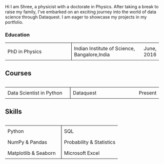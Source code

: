 <body>Hi I am Shree, a physicist with a doctorate in Physics. After taking a break to raise my family, I’ve embarked on an exciting journey into the world of data science through Dataquest. I am eager to showcase my projects in my portfolio.</body>


<h3>Education</title></h3>

<table style="border-collapse: collapse; width: 100%;">
  <colgroup>
    <col style="width: 50%;">
    <col style="width: 50%;">
  </colgroup>
  <tbody>
    <tr>
      <td style="border-right: 1px solid #000; padding: 8px;">PhD in Physics</td>
      <td style="padding: 8px;">Indian Institute of Science, Bangalore,India</td>
      <td style="padding: 8px;">June, 2016</td>
    </tr>
<table>
  

## Courses
 <table style="border-collapse: collapse; width: 100%;">
  <colgroup>
    <col style="width: 50%;">
    <col style="width: 50%;">
  </colgroup>
  <tbody>
    <tr>
      <td style="border-right: 1px solid #000; padding: 8px;">Data Scientist in Python</td>
      <td style="padding: 8px;">Dataquest</td>
      <td style="padding: 8px;">Present</td>
    </tr>
<table>


## Skills

  <table style="border-collapse: collapse; width: 100%;">
  <colgroup>
    <col style="width: 50%;">
    <col style="width: 50%;">
  </colgroup>
  <tbody>
    <tr>
      <td style="border-right: 1px solid #000; padding: 8px;">Python</td>
      <td style="padding: 8px;">SQL</td>
    </tr>
    <tr>
      <td style="border-right: 1px solid #000; padding: 8px;">NumPy & Pandas</td>
      <td style="padding: 8px;">Probability & Statistics</td>
    </tr>
    <tr>
      <td style="border-right: 1px solid #000; padding: 8px;">Matplotlib & Seaborn</td>
      <td style="padding: 8px;">Microsoft Excel</td>
    </tr>
  </tbody>
</table>

